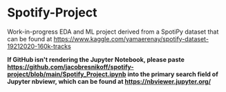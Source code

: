 # Spotify-Project
Work-in-progress EDA and ML project derived from a SpotiPy dataset that can be found at https://www.kaggle.com/yamaerenay/spotify-dataset-19212020-160k-tracks

**If GitHub isn't rendering the Jupyter Notebook, please paste https://github.com/jacobresnikoff/spotify-project/blob/main/Spotify_Project.ipynb into the primary search field of Jupyter nbviewr, which can be found at https://nbviewer.jupyter.org/**

